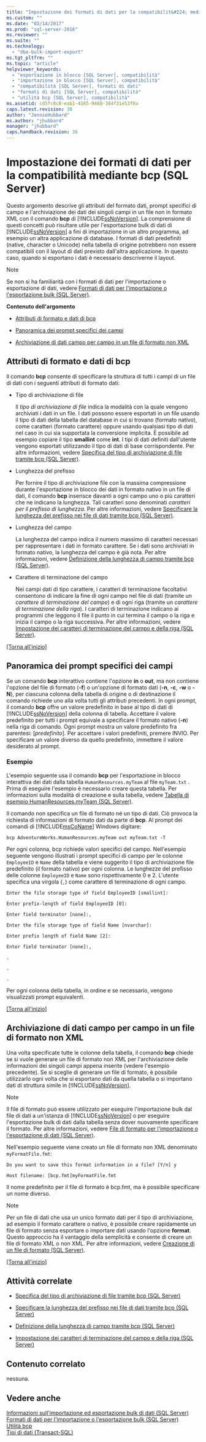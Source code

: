 ```yaml
---
title: "Impostazione dei formati di dati per la compatibilit&#224; mediante bcp (SQL Server) | Microsoft Docs"
ms.custom: ""
ms.date: "03/14/2017"
ms.prod: "sql-server-2016"
ms.reviewer: ""
ms.suite: ""
ms.technology: 
  - "dbe-bulk-import-export"
ms.tgt_pltfrm: ""
ms.topic: "article"
helpviewer_keywords: 
  - "esportazione in blocco [SQL Server], compatibilità"
  - "importazione in blocco [SQL Server], compatibilità"
  - "compatibilità [SQL Server], formati di dati"
  - "formati di dati [SQL Server], compatibilità"
  - "utilità bcp [SQL Server], compatibilità"
ms.assetid: cd5fc8c8-eab1-4165-9468-384f31e53f0a
caps.latest.revision: 38
author: "JennieHubbard"
ms.author: "jhubbard"
manager: "jhubbard"
caps.handback.revision: 36
---
```

# Impostazione dei formati di dati per la compatibilit&#224; mediante bcp (SQL Server)
  Questo argomento descrive gli attributi del formato dati, prompt specifici di campo e l'archiviazione dei dati dei singoli campi in un file non in formato XML con il comando **bcp** di [!INCLUDE[ssNoVersion](../../includes/ssnoversion-md.md)]. La comprensione di questi concetti può risultare utile per l'esportazione bulk di dati di [!INCLUDE[ssNoVersion](../../includes/ssnoversion-md.md)] a fini di importazione in un altro programma, ad esempio un altra applicazione di database. I formati di dati predefiniti (native, character o Unicode) nella tabella di origine potrebbero non essere compatibili con il layout di dati previsto dall'altra applicazione. In questo caso, quando si esportano i dati è necessario descriverne il layout.  
  
> [!NOTE]  
>  Se non si ha familiarità con i formati di dati per l'importazione o esportazione di dati, vedere [Formati di dati per l'importazione o l'esportazione bulk &#40;SQL Server&#41;](../../relational-databases/import-export/data-formats-for-bulk-import-or-bulk-export-sql-server.md).  
  
 **Contenuto dell'argomento**  
  
-   [Attributi di formato e dati di bcp](#bcpDataFormatAttr)  
  
-   [Panoramica dei prompt specifici dei campi](#FieldSpecificPrompts)  
  
-   [Archiviazione di dati campo per campo in un file di formato non XML](#FieldByFieldNonXmlFF)  
  
##  <a name="bcpDataFormatAttr"></a> Attributi di formato e dati di bcp  
 Il comando **bcp** consente di specificare la struttura di tutti i campi di un file di dati con i seguenti attributi di formato dati:  
  
-   Tipo di archiviazione di file  
  
     Il *tipo di archiviazione di file* indica la modalità con la quale vengono archiviati i dati in un file. I dati possono essere esportati in un file usando il tipo di dati della tabella del database in cui si trovano (formato nativo), come caratteri (formato carattere) oppure usando qualsiasi tipo di dati nel caso in cui sia supportata la conversione implicita. È possibile ad esempio copiare il tipo **smallint** come **int**. I tipi di dati definiti dall'utente vengono esportati utilizzando il tipo di dati di base corrispondente. Per altre informazioni, vedere [Specifica del tipo di archiviazione di file tramite bcp &#40;SQL Server&#41;](../../relational-databases/import-export/specify-file-storage-type-by-using-bcp-sql-server.md).  
  
-   Lunghezza del prefisso  
  
     Per fornire il tipo di archiviazione file con la massima compressione durante l'esportazione in blocco dei dati in formato nativo in un file di dati, il comando **bcp** inserisce davanti a ogni campo uno o più caratteri che ne indicano la lunghezza. Tali caratteri sono denominati *caratteri per il prefisso di lunghezza*. Per altre informazioni, vedere [Specificare la lunghezza del prefisso nei file di dati tramite bcp &#40;SQL Server&#41;](../../relational-databases/import-export/specify-prefix-length-in-data-files-by-using-bcp-sql-server.md).  
  
-   Lunghezza del campo  
  
     La lunghezza del campo indica il numero massimo di caratteri necessari per rappresentare i dati in formato carattere. Se i dati sono archiviati in formato nativo, la lunghezza del campo è già nota. Per altre informazioni, vedere [Definizione della lunghezza di campo tramite bcp &#40;SQL Server&#41;](../../relational-databases/import-export/specify-field-length-by-using-bcp-sql-server.md).  
  
-   Carattere di terminazione del campo  
  
     Nei campi dati di tipo carattere, i caratteri di terminazione facoltativi consentono di indicare la fine di ogni campo nel file di dati (tramite un *carattere di terminazione del campo*) e di ogni riga (tramite un *carattere di terminazione della riga*). I caratteri di terminazione indicano ai programmi che leggono il file il punto in cui termina il campo o la riga e inizia il campo o la riga successiva. Per altre informazioni, vedere [Impostazione dei caratteri di terminazione del campo e della riga &#40;SQL Server&#41;](../../relational-databases/import-export/specify-field-and-row-terminators-sql-server.md).  
  
 [&#91;Torna all'inizio&#93;](#Top)  
  
##  <a name="FieldSpecificPrompts"></a> Panoramica dei prompt specifici dei campi  
 Se un comando **bcp** interattivo contiene l'opzione **in** o **out**, ma non contiene l'opzione del file di formato (**-f**) o un'opzione di formato dati (**-n**, **-c**, **-w** o **-N**), per ciascuna colonna della tabella di origine o di destinazione il comando richiede uno alla volta tutti gli attributi precedenti. In ogni prompt, il comando **bcp** offre un valore predefinito in base al tipo di dati di [!INCLUDE[ssNoVersion](../../includes/ssnoversion-md.md)] della colonna di tabella. Accettare il valore predefinito per tutti i prompt equivale a specificare il formato nativo (**-n**) nella riga di comando. Ogni prompt mostra un valore predefinito fra parentesi: [*predefinito*]. Per accettare i valori predefiniti, premere INVIO. Per specificare un valore diverso da quello predefinito, immettere il valore desiderato al prompt.  
  
### Esempio  
 L'esempio seguente usa il comando **bcp** per l'esportazione in blocco interattiva dei dati dalla tabella `HumanResources.myTeam` al file `myTeam.txt` . Prima di eseguire l'esempio è necessario creare questa tabella. Per informazioni sulla modalità di creazione e sulla tabella, vedere [Tabella di esempio HumanResources.myTeam &#40;SQL Server&#41;](../../relational-databases/import-export/humanresources-myteam-sample-table-sql-server.md).  
  
 Il comando non specifica un file di formato né un tipo di dati. Ciò provoca la richiesta di informazioni di formato dati da parte di **bcp**. Al prompt dei comandi di [!INCLUDE[msCoName](../../includes/msconame-md.md)] Windows digitare:  
  
```  
bcp AdventureWorks.HumanResources.myTeam out myTeam.txt -T  
```  
  
 Per ogni colonna, bcp richiede valori specifici del campo. Nell'esempio seguente vengono illustrati i prompt specifici di campo per le colonne `EmployeeID` e `Name` della tabella e viene suggerito il tipo di archiviazione file predefinito (il formato nativo) per ogni colonna. Le lunghezze del prefisso delle colonne `EmployeeID` e `Name` sono rispettivamente 0 e 2. L'utente specifica una virgola (`,`) come carattere di terminazione di ogni campo.  
  
 `Enter the file storage type of field EmployeeID [smallint]:`  
  
 `Enter prefix-length of field EmployeeID [0]:`  
  
 `Enter field terminator [none]:,`  
  
 `Enter the file storage type of field Name [nvarchar]:`  
  
 `Enter prefix length of field Name [2]:`  
  
 `Enter field terminator [none]:,`  
  
 `.`  
  
 `.`  
  
 `.`  
  
 Per ogni colonna della tabella, in ordine e se necessario, vengono visualizzati prompt equivalenti.  
  
 [&#91;Torna all'inizio&#93;](#Top)  
  
##  <a name="FieldByFieldNonXmlFF"></a> Archiviazione di dati campo per campo in un file di formato non XML  
 Una volta specificate tutte le colonne della tabella, il comando **bcp** chiede se si vuole generare un file di formato non XML per l'archiviazione delle informazioni dei singoli campi appena inserite (vedere l'esempio precedente). Se si sceglie di generare un file di formato, è possibile utilizzarlo ogni volta che si esportano dati da quella tabella o si importano dati di struttura simile in [!INCLUDE[ssNoVersion](../../includes/ssnoversion-md.md)].  
  
> [!NOTE]  
>  Il file di formato può essere utilizzato per eseguire l'importazione bulk dal file di dati a un'istanza di [!INCLUDE[ssNoVersion](../../includes/ssnoversion-md.md)] o per eseguire l'esportazione bulk di dati dalla tabella senza dover nuovamente specificare il formato. Per altre informazioni, vedere [File di formato per l'importazione o l'esportazione di dati &#40;SQL Server&#41;](../../relational-databases/import-export/format-files-for-importing-or-exporting-data-sql-server.md).  
  
 Nell'esempio seguente viene creato un file di formato non XML denominato `myFormatFile.fmt`:  
  
 `Do you want to save this format information in a file? [Y/n] y`  
  
 `Host filename: [bcp.fmt]myFormatFile.fmt`  
  
 Il nome predefinito per il file di formato è bcp.fmt, ma è possibile specificare un nome diverso.  
  
> [!NOTE]  
>  Per un file di dati che usa un unico formato dati per il tipo di archiviazione, ad esempio il formato carattere o nativo, è possibile creare rapidamente un file di formato senza esportare o importare dati usando l'opzione **format**. Questo approccio ha il vantaggio della semplicità e consente di creare un file di formato XML o non XML. Per altre informazioni, vedere [Creazione di un file di formato &#40;SQL Server&#41;](../../relational-databases/import-export/create-a-format-file-sql-server.md).  
  
 [&#91;Torna all'inizio&#93;](#Top)  
  
## Attività correlate  
  
-   [Specifica del tipo di archiviazione di file tramite bcp &#40;SQL Server&#41;](../../relational-databases/import-export/specify-file-storage-type-by-using-bcp-sql-server.md)  
  
-   [Specificare la lunghezza del prefisso nei file di dati tramite bcp &#40;SQL Server&#41;](../../relational-databases/import-export/specify-prefix-length-in-data-files-by-using-bcp-sql-server.md)  
  
-   [Definizione della lunghezza di campo tramite bcp &#40;SQL Server&#41;](../../relational-databases/import-export/specify-field-length-by-using-bcp-sql-server.md)  
  
-   [Impostazione dei caratteri di terminazione del campo e della riga &#40;SQL Server&#41;](../../relational-databases/import-export/specify-field-and-row-terminators-sql-server.md)  
  
## Contenuto correlato  
 nessuna.  
  
## Vedere anche  
 [Informazioni sull'importazione ed esportazione bulk di dati &#40;SQL Server&#41;](../../relational-databases/import-export/bulk-import-and-export-of-data-sql-server.md)   
 [Formati di dati per l'importazione o l'esportazione bulk &#40;SQL Server&#41;](../../relational-databases/import-export/data-formats-for-bulk-import-or-bulk-export-sql-server.md)   
 [Utilità bcp](../../tools/bcp-utility.md)   
 [Tipi di dati &#40;Transact-SQL&#41;](../../t-sql/data-types/data-types-transact-sql.md)  
  
  